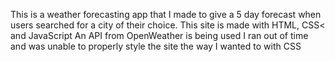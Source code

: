 This is a weather forecasting app that I made to give a 5 day forecast when users searched for a city of their choice.
This site is made with HTML, CSS< and JavaScript
An API from OpenWeather is being used
I ran out of time and was unable to properly style the site the way I wanted to with CSS